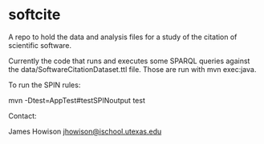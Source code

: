 softcite
========

A repo to hold the data and analysis files for a study of the citation of scientific software.

Currently the code that runs and executes some SPARQL queries against the data/SoftwareCitationDataset.ttl file.  Those are run with mvn exec:java.

To run the SPIN rules:

mvn -Dtest=AppTest#testSPINoutput test

Contact: 

James Howison
jhowison@ischool.utexas.edu


